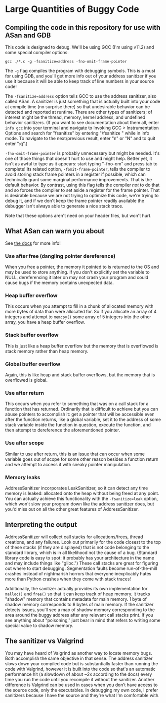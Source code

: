 # Large Quantities of Buggy Code

## Compiling the code in this repository for use with ASan and GDB

This code is designed to debug. We'll be using GCC (I'm using v11.2) and some special compiler options:

```
gcc ./*.c -g -fsanitize=address -fno-omit-frame-pointer
```

The ```-g``` flag compiles the program with debugging symbols. This is a must for using GDB, and you'll get more info out of your address sanitizer if you use it because it will be able to keep track of line numbers in your source code!

The ```-fsanitize=address``` option tells GCC to use the address sanitizer, also called ASan. A sanitizer is just something that is actually built into your code at compile time (no surprise there) so that undesirable behavior can be detected and reported at runtime. There are other types of sanitizers; of interest might be the thread, memory, kernel address, and undefined behavior sanitizers. (If you want to see documentation about them all, enter ```info gcc``` into your terminal and navigate to Invoking GCC > Instrumentation Options and search for "fsanitize" by entering "/fsanitize <enter>" while in info mode. To navigate to the next/previous result, enter "n" or "N" and to quit enter ":q".)

```-fno-omit-frame-pointer``` is probably unnecessary but might be needed. It's one of those things that doesn't hurt to use and might help. Better yet, it isn't as awful to type as it appears: start typing "-fno-om" and press tab to complete! Its related option, ```-fomit-frame-pointer```, tells the compiler to avoid storing stack frame pointers in a register if possible, which can technically grant some marginal performance improvements. That is the default behavior. By contrast, using this flag tells the compiler _not_ to do that and so forces the compiler to set aside a register for the frame pointer. That is desirable because we are not trying to optimize this code, we're trying to debug it, and if we don't keep the frame pointer readily available the debugger isn't always able to generate a nice stack trace.

Note that these options aren't need on your header files, but won't hurt.

## What ASan can warn you about

See [the docs](https://github.com/google/sanitizers/wiki/AddressSanitizer) for more info!

### Use after free (dangling pointer dereference)

When you free a pointer, the memory it pointed to is returned to the OS and may be used to store anything. If you don't explicitly set the variable to NULL, dereferencing it later on may not crash your program and could cause bugs if the memory contains unexpected data.

### Heap buffer overflow

This occurs when you attempt to fill in a chunk of allocated memory with more bytes of data than were allocated for. So if you allocate an array of 4 integers and attempt to ```memcpy()``` some array of 5 integers into the other array, you have a heap buffer overflow.

### Stack buffer overflow

This is just like a heap buffer overflow but the memory that is overflowed is stack memory rather than heap memory.

### Global buffer overflow

Again, this is like heap and stack buffer overflows, but the memory that is overflowed is global.

### Use after return

This occurs when you refer to something that was on a call stack for a function that has returned. Ordinarily that is difficult to achieve but you can abuse pointers to accomplish it: get a pointer that will be accessible even after the function returns, like a global variable, set it to the address of some stack variable inside the function in question, execute the function, and then attempt to dereference the aforementioned pointer.

### Use after scope

Similar to use after return, this is an issue that can occur when some variable goes out of scope for some other reason besides a function return and we attempt to access it with sneaky pointer manipulation.

### Memory leaks

AddressSanitizer incorporates LeakSanitizer, so it can detect any time memory is leaked: allocated onto the heap without being freed at any point. You can actually achieve this functionality with the ```-fsanitize=leak``` option, which won't slow your program down like the address sanitizer does, but you'd miss out on all the other great features of AddressSanitizer.

## Interpreting the output

AddressSanitizer will collect call stacks for allocations/frees, thread creations, and any failures. Look out primarily for the code closest to the top of these stacks (if they are displayed) that is not code belonging to the standard library, which is in all likelihood not the cause of a bug. (Standard library code is easy to spot: it probably has your architecture in the name and may include things like "glibc.") These call stacks are great for figuring out where to start debugging. Segmentation faults become run-of-the-mill crashes instead of nightmarish horrors that everyone inexplicably hates more than Python crashes when they come with stack traces!

Additionally, the sanitizer actually provides its own implementation for ```malloc()``` and ```free()``` so that it can keep track of heap memory. It tracks "shadow" memory that contains metadata for main memory. 1 byte of shadow memory corresponds to 8 bytes of main memory. If the sanitizer detects issues, you'll see a map of shadow memory corresponding to the area around the buggy address after any relevant call stacks print. If you see anything about "poisoning," just bear in mind that refers to writing some special value to shadow memory.

## The sanitizer vs Valgrind

You may have heard of Valgrind as another way to locate memory bugs. Both accomplish the same objective in that sense. The address sanitizer slows down your compiled code but is substantially faster than running the code with Valgrind, however it is built into the code so that's an automatic performance hit (a slowdown of about ~2x according to the docs) every time you run the code until you recompile it without the sanitizer. Another difference is Valgrind can be used in cases when you don't have access to the source code, only the executables. In debugging my own code, I prefer sanitizers because I have the source and they're what I'm comfortable with.

